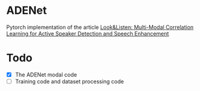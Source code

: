 # ADENet
Pytorch implementation of the article [Look&Listen: Multi-Modal Correlation Learning for Active Speaker Detection and Speech Enhancement](https://arxiv.org/abs/2203.02216)

# Todo
- [x] The ADENet modal code
- [ ] Training code and dataset processing code
